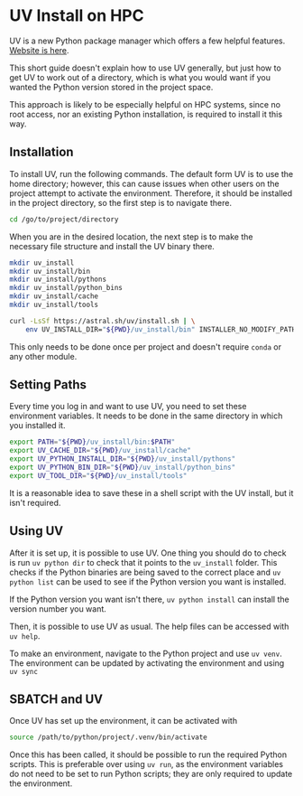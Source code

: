 # UV Install on HPC

UV is a new Python package manager which offers a few helpful features.
[Website is here](https://docs.astral.sh/uv/).

This short guide doesn't explain how to use UV generally, but just how to get UV to work out of a directory, which is what you would want if you wanted the Python version stored in the project space.

This approach is likely to be especially helpful on HPC systems, since no root access, nor an existing Python installation, is required to install it this way.

## Installation

To install UV, run the following commands.
The default form UV is to use the home directory; however, this can cause issues when other users on the project attempt to activate the environment.
Therefore, it should be installed in the project directory, so the first step is to navigate there.

```bash
cd /go/to/project/directory
```

When you are in the desired location, the next step is to make the necessary file structure and install the UV binary there.

```bash
mkdir uv_install
mkdir uv_install/bin
mkdir uv_install/pythons
mkdir uv_install/python_bins
mkdir uv_install/cache
mkdir uv_install/tools

curl -LsSf https://astral.sh/uv/install.sh | \
    env UV_INSTALL_DIR="${PWD}/uv_install/bin" INSTALLER_NO_MODIFY_PATH=1 sh
```

This only needs to be done once per project and doesn't require `conda` or any other module.

## Setting Paths

Every time you log in and want to use UV, you need to set these environment variables.
It needs to be done in the same directory in which you installed it.

```bash
export PATH="${PWD}/uv_install/bin:$PATH"
export UV_CACHE_DIR="${PWD}/uv_install/cache"
export UV_PYTHON_INSTALL_DIR="${PWD}/uv_install/pythons"
export UV_PYTHON_BIN_DIR="${PWD}/uv_install/python_bins"
export UV_TOOL_DIR="${PWD}/uv_install/tools"
```

It is a reasonable idea to save these in a shell script with the UV install, but it isn't required.

## Using UV

After it is set up, it is possible to use UV.
One thing you should do to check is run `uv python dir` to check that it points to the `uv_install` folder.
This checks if the Python binaries are being saved to the correct place and `uv python list` can be used to see if the Python version you want is installed.

If the Python version you want isn't there, `uv python install` can install the version number you want. 

Then, it is possible to use UV as usual.
The help files can be accessed with `uv help`.

To make an environment, navigate to the Python project and use `uv venv`.
The environment can be updated by activating the environment and using `uv sync`

## SBATCH and UV

Once UV has set up the environment, it can be activated with

```bash
source /path/to/python/project/.venv/bin/activate
```

Once this has been called, it should be possible to run the required Python scripts.
This is preferable over using `uv run`, as the environment variables do not need to be set to run Python scripts; they are only required to update the environment.
